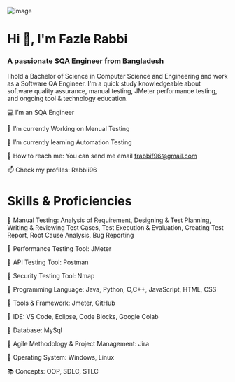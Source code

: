 

![image](https://user-images.githubusercontent.com/96058327/201906080-cfa1f9a5-b57c-44d9-9ed2-a69bab352fcc.png)

<h1 align="left">Hi 👋, I'm Fazle Rabbi</h1>
<h3 align="left">A passionate SQA Engineer from Bangladesh</h3>


I hold a Bachelor of Science in Computer Science and Engineering and work as a Software QA Engineer. I'm a quick study knowledgeable about software quality assurance, manual testing, JMeter performance testing, and ongoing tool & technology education.

💻 I’m an SQA Engineer

🎯 I’m currently Working on Menual Testing


🎯 I’m currently learning Automation Testing

📧 How to reach me: You can send me email frabbif96@gmail.com

📫 Check my profiles: Rabbii96

<h1 align="left">Skills & Proficiencies</h1>
📘 Manual Testing: Analysis of Requirement, Designing & Test Planning, Writing & Reviewing Test Cases, Test Execution & Evaluation, Creating Test Report, Root Cause Analysis, Bug Reporting

📗 Performance Testing Tool: JMeter

📗 API Testing Tool: Postman

📕 Security Testing Tool: Nmap

📕 Programming Language: Java, Python, C,C++, JavaScript, HTML, CSS

📗 Tools & Framework:  Jmeter, GitHub

📔 IDE: VS Code, Eclipse, Code Blocks, Google Colab

📓 Database: MySql

📙 Agile Methodology & Project Management: Jira

📒 Operating System: Windows, Linux

📚 Concepts: OOP, SDLC, STLC
